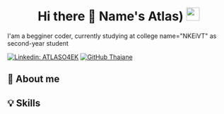 <h1 align='center'> Hi there 👋 Name's Atlas)   <img src="https://i.postimg.cc/mkgDV7xr/image.gif" weight="30" height="30"></h1>

I'am a begginer coder, currently studying at college name="NKEiVT" as second-year student

[![Linkedin: ATLASO4EK](https://img.shields.io/badge/-thaianebraga-blue?style=flat-square&logo=Linkedin&logoColor=white&link=https://www.linkedin.com/in/ATLASO4EK/)](https://www.linkedin.com/in/ATLASO4EK/)
[![GitHub Thaiane](https://img.shields.io/github/followers/ATLASO4EK?label=follow&style=social)](https://github.com/ATLASO4EK)
<h2>📌 About me</h2>


💡 Skills
---
